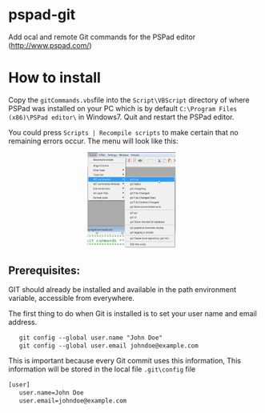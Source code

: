 # pspad-git
Add ocal and remote Git commands for the PSPad editor (http://www.pspad.com/)

# How to install
Copy the ```gitCommands.vbs```file into the `Script\VBScript` directory of where PSPad was installed on your PC which is by default ```C:\Program Files (x86)\PSPad editor\``` in Windows7.
Quit and restart the PSPad editor. 

You could press  ```Scripts | Recompile scripts``` to make certain that no remaining errors occur.
The menu will look like this:

<div align="center">
        <img width="35%" src="/media/images/2016-03-15%2016_38_02-gitCommandsAdded.png?raw=true" alt="git-commands after installation" title="pspad git-commands"</img>
        <img height="0" width="8px">
</div>

## Prerequisites: 
GIT should already be installed and available 
in the path environment variable, accessible from everywhere.

The first thing to do when Git is installed is 
to set your user name and email address. 
```
   git config --global user.name "John Doe"
   git config --global user.email johndoe@example.com
```

This is important because every Git commit uses this information, 
This information will be stored in the local file `.git\config` file
```
[user] 
   user.name=John Doe
   user.email=johndoe@example.com
```
